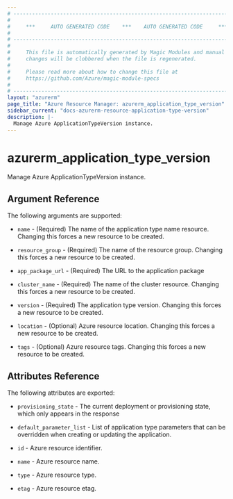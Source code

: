 ```yaml
---
# ----------------------------------------------------------------------------
#
#     ***     AUTO GENERATED CODE    ***    AUTO GENERATED CODE     ***
#
# ----------------------------------------------------------------------------
#
#     This file is automatically generated by Magic Modules and manual
#     changes will be clobbered when the file is regenerated.
#
#     Please read more about how to change this file at
#     https://github.com/Azure/magic-module-specs
#
# ----------------------------------------------------------------------------
layout: "azurerm"
page_title: "Azure Resource Manager: azurerm_application_type_version"
sidebar_current: "docs-azurerm-resource-application-type-version"
description: |-
  Manage Azure ApplicationTypeVersion instance.
---
```


# azurerm_application_type_version

Manage Azure ApplicationTypeVersion instance.


## Argument Reference

The following arguments are supported:

* `name` - (Required) The name of the application type name resource. Changing this forces a new resource to be created.

* `resource_group` - (Required) The name of the resource group. Changing this forces a new resource to be created.

* `app_package_url` - (Required) The URL to the application package

* `cluster_name` - (Required) The name of the cluster resource. Changing this forces a new resource to be created.

* `version` - (Required) The application type version. Changing this forces a new resource to be created.

* `location` - (Optional) Azure resource location. Changing this forces a new resource to be created.

* `tags` - (Optional) Azure resource tags. Changing this forces a new resource to be created.

## Attributes Reference

The following attributes are exported:

* `provisioning_state` - The current deployment or provisioning state, which only appears in the response

* `default_parameter_list` - List of application type parameters that can be overridden when creating or updating the application.

* `id` - Azure resource identifier.

* `name` - Azure resource name.

* `type` - Azure resource type.

* `etag` - Azure resource etag.

